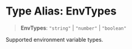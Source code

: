 # Type Alias: EnvTypes

> **EnvTypes**: `"string"` \| `"number"` \| `"boolean"`

Supported environment variable types.
